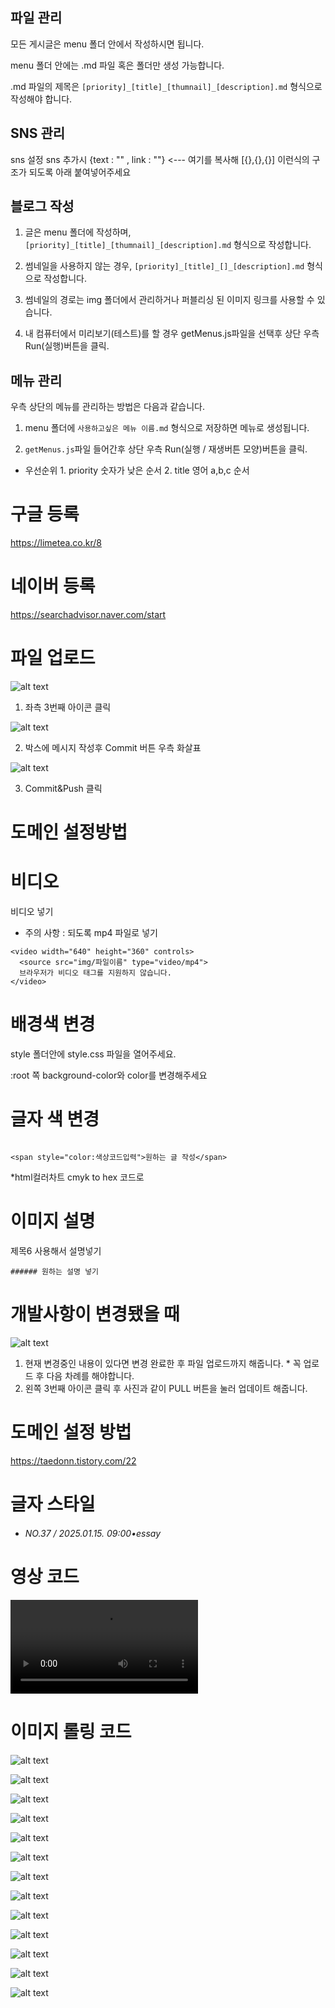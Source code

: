 ## 파일 관리

모든 게시글은 menu 폴더 안에서 작성하시면 됩니다.

menu 폴더 안에는 .md 파일 혹은 폴더만 생성 가능합니다.

.md 파일의 제목은 `[priority]_[title]_[thumnail]_[description].md` 형식으로 작성해야 합니다.

## SNS 관리

sns 설정
sns 추가시 {text : "" , link : ""} <--- 여기를 복사해 [{},{},{}] 이런식의 구조가 되도록 아래 붙여넣어주세요

## 블로그 작성

1. 글은 menu 폴더에 작성하며, `[priority]_[title]_[thumnail]_[description].md` 형식으로 작성합니다.
2. 썸네일을 사용하지 않는 경우, `[priority]_[title]_[]_[description].md` 형식으로 작성합니다.

3. 썸네일의 경로는 img 폴더에서 관리하거나 퍼블리싱 된 이미지 링크를 사용할 수 있습니다.
4. 내 컴퓨터에서 미리보기(테스트)를 할 경우 getMenus.js파일을 선택후 상단 우측 Run(실행)버튼을 클릭.

## 메뉴 관리

우측 상단의 메뉴를 관리하는 방법은 다음과 같습니다.

1. menu 폴더에 `사용하고싶은 메뉴 이름.md` 형식으로 저장하면 메뉴로 생성됩니다.

2. `getMenus.js`파일 들어간후 상단 우측 Run(실행 / 재생버튼 모양)버튼을 클릭.

- 우선순위 1. priority 숫자가 낮은 순서 2. title 영어 a,b,c 순서

# 구글 등록

https://limetea.co.kr/8

# 네이버 등록

https://searchadvisor.naver.com/start

# 파일 업로드

![alt text](img/file_upload_1.png)

1. 좌측 3번째 아이콘 클릭

![alt text](img/file_upload_2.png)

2. 박스에 메시지 작성후 Commit 버튼 우측 화살표

![alt text](img/file_upload_2_1.png)

3. Commit&Push 클릭

# 도메인 설정방법

# 비디오

비디오 넣기

- 주의 사항 : 되도록 mp4 파일로 넣기

```
<video width="640" height="360" controls>
  <source src="img/파일이름" type="video/mp4">
  브라우저가 비디오 태그를 지원하지 않습니다.
</video>

```

# 배경색 변경

style 폴더안에 style.css 파일을 열어주세요.

:root 쪽 background-color와 color를 변경해주세요

# 글자 색 변경

```

<span style="color:색상코드입력">원하는 글 작성</span>
```

\*html컬러차트 cmyk to hex 코드로

# 이미지 설명

제목6 사용해서 설명넣기

```
###### 원하는 설명 넣기
```

# 개발사항이 변경됐을 때

![alt text](img/pull__111.png)

1. 현재 변경중인 내용이 있다면 변경 완료한 후 파일 업로드까지 해줍니다. \* 꼭 업로드 후 다음 차례를 해야합니다.
2. ​왼쪽 3번째 아이콘 클릭 후 사진과 같이 PULL 버튼을 눌러 업데이트 해줍니다.

# 도메인 설정 방법

https://taedonn.tistory.com/22

# 글자 스타일

- ###### NO.37 / 2025.01.15. 09:00•essay

# 영상 코드

<video controls>
  <source src="https://drive.google.com/uc?export=download&id=18xxyOnEWpTeaSMzXND8t2y1g0xrPvTdm" type="video/mp4">
  Your browser does not support the video tag.
</video>

# 이미지 롤링 코드

<div class="slider h-[600px]">

![alt text](https://picsum.photos/id/1015/600/400)

![alt text](https://picsum.photos/id/1025/400/600)

![alt text](https://picsum.photos/id/1035/800/400)

![alt text](https://picsum.photos/id/1045/600/400)

![alt text](https://picsum.photos/id/1055/600/400)

</div>

<div class="gallery4">

![alt text](img/image.png)

![alt text](img/image.png)

![alt text](img/image.png)

![alt text](img/image.png)

![alt text](img/image.png)

![alt text](img/image.png)

![alt text](img/image.png)

![alt text](img/image.png)

</div>

